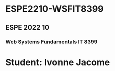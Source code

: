 # ESPE2210-WSFIT8399
## ESPE 2022 10 
### Web Systems Fundamentals  IT 8399

# Student: Ivonne Jacome
